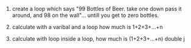 1. create a loop which says "99 Bottles of Beer. take one down pass it around, and 98 on the wall"... untill you get to zero bottles.

2. calculate with a varibal and a loop how much is 1+2+3+...+n

3. calculate with loop inside a loop, how much is (1+2+3+...+n) double j
